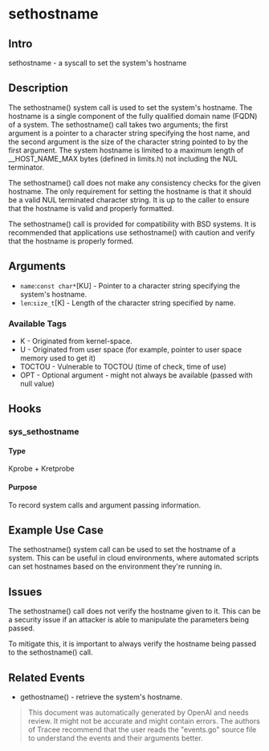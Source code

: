 
# sethostname

## Intro
sethostname - a syscall to set the system's hostname 

## Description
The sethostname() system call is used to set the system's hostname. The hostname is a single component of the fully qualified domain name (FQDN) of a system. The sethostname() call takes two arguments; the first argument is a pointer to a character string specifying the host name, and the second argument is the size of the character string pointed to by the first argument. The system hostname is limited to a maximum length of __HOST_NAME_MAX bytes (defined in limits.h) not including the NUL terminator.

The sethostname() call does not make any consistency checks for the given hostname. The only requirement for setting the hostname is that it should be a valid NUL terminated character string. It is up to the caller to ensure that the hostname is valid and properly formatted.

The sethostname() call is provided for compatibility with BSD systems. It is recommended that applications use sethostname() with caution and verify that the hostname is properly formed.

## Arguments
* `name`:`const char*`[KU] - Pointer to a character string specifying the system's hostname.  
* `len`:`size_t`[K] - Length of the character string specified by name.

### Available Tags
* K - Originated from kernel-space.
* U - Originated from user space (for example, pointer to user space memory used to get it)
* TOCTOU - Vulnerable to TOCTOU (time of check, time of use)
* OPT - Optional argument - might not always be available (passed with null value)

## Hooks
### sys_sethostname
#### Type
Kprobe + Kretprobe 
#### Purpose
To record system calls and argument passing information.

## Example Use Case
The sethostname() system call can be used to set the hostname of a system. This can be useful in cloud environments, where automated scripts can set hostnames based on the environment they're running in.

## Issues
The sethostname() call does not verify the hostname given to it. This can be a security issue if an attacker is able to manipulate the parameters being passed. 

To mitigate this, it is important to always verify the hostname being passed to the sethostname() call.

## Related Events
* gethostname() - retrieve the system's hostname.

> This document was automatically generated by OpenAI and needs review. It might
> not be accurate and might contain errors. The authors of Tracee recommend that
> the user reads the "events.go" source file to understand the events and their
> arguments better.
